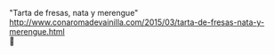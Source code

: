 "Tarta de fresas, nata y merengue"	http://www.conaromadevainilla.com/2015/03/tarta-de-fresas-nata-y-merengue.html	
਍